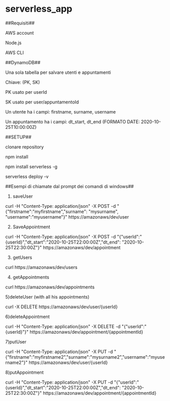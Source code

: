 # serverless_app

##Requisiti##

AWS account

Node.js

AWS CLI

##DynamoDB##

Una sola tabella per salvare utenti e appuntamenti

Chiave: (PK, SK)

PK usato per userId

SK usato per user/appuntamentoId

Un utente ha i campi: firstname, surname, username

Un appuntamento ha i campi: dt_start, dt_end (FORMATO DATE: 2020-10-25T10:00:00Z)

##SETUP##

clonare repository

npm install

npm install serverless -g

serverless deploy -v

##Esempi di chiamate dal prompt dei comandi di windows##

1) saveUser

curl -H \"Content-Type: application/json\" -X POST -d "{\"firstname\":\"myfirstname\",\"surname\": \"mysurname\", \"username\":\"myusername\"}" https://amazonaws/dev/user


2) SaveAppointment

curl -H \"Content-Type: application/json\" -X POST -d "{\"userId\":\"{userId}\",\"dt_start\":\"2020-10-25T22:00:00Z\",\"dt_end\": \"2020-10-25T22:30:00Z\"}" https://amazonaws/dev/appointment


3) getUsers

curl https://amazonaws/dev/users


4) getAppointments

curl https://amazonaws/dev/appointments


5)deleteUser (with all his appointments)

curl -X DELETE https://amazonaws/dev/user/{userId}


6)deleteAppointment

curl -H \"Content-Type: application/json\" -X DELETE -d "{\"userId\":\"{userId}\"}" https://amazonaws/dev/appointment/{appointmentId}


7)putUser

curl -H \"Content-Type: application/json\" -X PUT -d "{\"firstname\":\"myfirstname2\",\"surname\":\"mysurname2\",\"username\":\"myusername2\"}" https://amazonaws/dev/user/{userId}


8)putAppointment

curl -H \"Content-Type: application/json\" -X PUT -d "{\"userId\":\"{userId}\",\"dt_start\":\"2020-10-25T22:00:00Z\",\"dt_end\": \"2020-10-25T22:30:00Z\"}" https://amazonaws/dev/appointment/{appointmentId}
